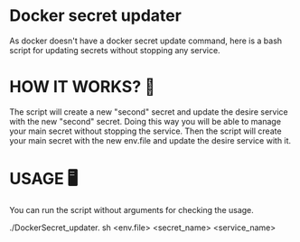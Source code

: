 # Docker secret updater

As docker doesn't have a docker secret update command, here is a bash script for updating secrets without stopping any service.

# HOW IT WORKS? 🔩

The script will create a new "second" secret and update the desire service with the new "second" secret. Doing this way you will be able to manage your main secret without stopping the service. Then the script will create your main secret with the new env.file and update the desire service with it.

# USAGE 🖥

You can run the script without arguments for checking the usage.

./DockerSecret_updater. sh <env.file> <secret_name> <service_name>
